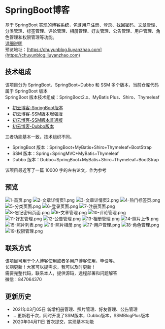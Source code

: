 # SpringBoot博客
基于 SpringBoot 实现的博客系统，包含用户注册、登录、找回密码、文章管理、分类管理、标签管理、评论管理、相册管理、好友管理、公告管理、用户管理、角色管理和权限管理等功能。<br/>
[详细说明](https://liuyanzhao.com/10206.html) <br/>
预览地址：[https://chuyunblog.liuyanzhao.com](https://chuyunblog.liuyanzhao.com)

## 技术组成
该项目分为 SpringBoot、SpringBoot+Dubbo 和 SSM 多个版本，当前仓库代码属于 SpringBoot 版本 <br/>
SpringBoot 版本技术组成：SpringBoot2.x、MyBatis Plus、Shiro、Thymeleaf <br/> 

- [初云博客-SpringBoot版本](https://github.com/saysky/ChuyunBlog)
- [初云博客-SSM版本增强版](https://github.com/saysky/SSMBlogPlus)
- [初云博客-SSM版本普通版](https://github.com/saysky/ChuyunBlog-SSM)
- [初云博客-Dubbo版本](https://github.com/saysky/ChuyunBlog-Dubbo)


三者功能基本一致，技术组织不同。

- SpringBoot 版本：SpringBoot+MyBatis+Shiro+Thymeleaf+BootStrap
- SSM 版本：Spring+SpringMVC+MyBatis+Thymeleaf
- Dubbo 版本：Dubbo+SpringBoot+MyBatis+Shiro+Thymeleaf+BootStrap

该项目最近写了一篇 10000 字的左右论文，作为参考 <br/>


## 预览
![1-首页.png](img/1-首页页面.png)
![2-文章详情页1.png](img/2-文章详情页1.png)
![3-文章详情页2.png](img/3-文章详情页2.png)
![4-热门标签页.png](img/4-热门标签页.png)
![5-分类页面.png](img/5-分类页面.png)
![6-登录页面.png](img/6-登录页面.png)
![7-注册页面.png](img/7-注册页面.png)
![8-忘记密码页面.png](img/8-忘记密码页面.png)
![9-文章管理.png](img/9-文章管理.png)
![10-评论管理.png](img/10-评论管理.png)
![11-好友管理.png](img/11-好友管理.png)
![12-公告管理.png](img/12-公告管理.png)
![13-相册管理.png](img/13-相册管理.png)
![14-照片上传.png](img/14-照片上传.png)
![15-照片列表.png](img/15-照片列表.png)
![16-照片相册.png](img/16-照片相册.png)
![17-用户管理.png](img/17-用户管理.png)
![18-角色管理.png](img/18-角色管理.png)
![19-权限管理.png](img/19-权限管理.png)


## 联系方式
该项目可用于个人博客使用或者多用户博客使用，毕设等。 <br/>
长期更新！大家可以提需求，我可以及时更新！  <br/>
需要完整代码，联系本人，提供源码，远程部署和问题解答 <br/>
微信：847064370  <br/>

## 更新历史
- 2021年03月05日 新增相册管理、照片管理、好友管理、公告管理
- ... 更新若干次，同时开发了SSM版本，Dubbo版本，SSMBlogPlus版本
- 2020年04月11日 首次提交，实现基本功能